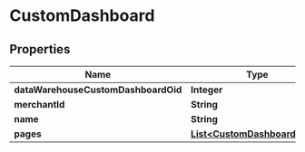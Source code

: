 

# CustomDashboard


## Properties

| Name | Type | Description | Notes |
|------------ | ------------- | ------------- | -------------|
|**dataWarehouseCustomDashboardOid** | **Integer** |  |  [optional] |
|**merchantId** | **String** |  |  [optional] |
|**name** | **String** |  |  [optional] |
|**pages** | [**List&lt;CustomDashboardPage&gt;**](CustomDashboardPage.md) |  |  [optional] |



